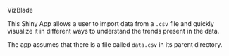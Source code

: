 VizBlade

This Shiny App allows a user to import data from a `.csv` file and quickly visualize it in different ways to understand the trends present in the data.

The app assumes that there is a file called `data.csv` in its parent directory.